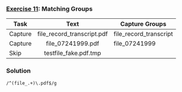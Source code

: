 ### [Exercise 11](https://regexone.com/lesson/capturing_groups): Matching Groups

| Task    |            Text            | Capture Groups         |
| ------- | :------------------------: | ---------------------- |
| Capture | file_record_transcript.pdf | file_record_transcript |
| Capture |     file_07241999.pdf      | file_07241999          |
| Skip    |   testfile_fake.pdf.tmp    |

### Solution

```
/^(file_.+)\.pdf$/g
```
